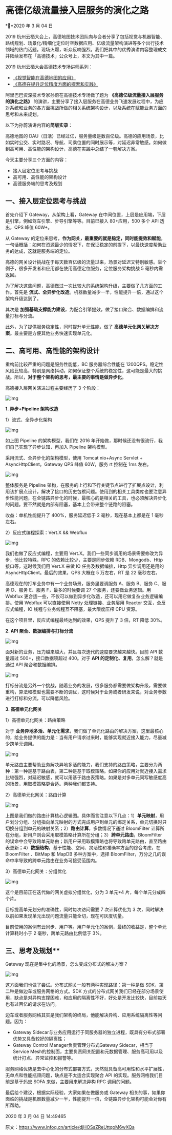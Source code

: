# 高德亿级流量接入层服务的演化之路

**2020 年 3 月 04 日

2019 杭州云栖大会上，高德地图技术团队向与会者分享了包括视觉与机器智能、路线规划、场景化/精细化定位时空数据应用、亿级流量架构演进等多个出行技术领域的热门话题。现场火爆，听众反响强烈。我们把其中的优秀演讲内容整理成文并陆续发布在「高德技术」公众号上，本文为其中一篇。

2019 杭州云栖大会高德技术专场讲师系列：

- [《视觉智能在高德地图的应用》](http://mp.weixin.qq.com/s?__biz=Mzg4MzIwMDM5Ng==&mid=2247484247&idx=1&sn=33cbfe7e7be8c87b990368fc2b61eed5&chksm=cf4a5bb4f83dd2a26d284ea40028f3cccd3266390f27cdeae0c9c093e13274fc572b80e6db25&scene=21#wechat_redirect)
- [《高德在提升定位精度方面的探索和实践》](http://mp.weixin.qq.com/s?__biz=Mzg4MzIwMDM5Ng==&mid=2247484274&idx=1&sn=5f2d316cae6d4df75eeb3cc8076e4d90&chksm=cf4a5b91f83dd28716c3a9a299342f03fafc935a4ba38fd451dc87d500786ed0ea81cb72959c&scene=21#wechat_redirect)



阿里巴巴资深技术专家孙蔚在高德技术专场做了题为 **《高德亿级流量接入层服务的演化之路》** 的演讲，主要分享了接入层服务在高德业务飞速发展过程中，为应对系统和业务的各方面挑战所做的相关系统架构设计，以及系统在赋能业务方面的思考和未来规划。

以下为孙蔚演讲内容的**简版实录**：

高德地图的 DAU（日活）已经过亿，服务量级是数百亿级。高德的应用场景，比如实时公交、实时路况、导航、司乘位置的同时展示等，对延迟非常敏感。如何做到高可用、高性能的架构设计，高德在实践中总结了一套解决方案。

今天主要分享三个方面的内容：

- 接入层定位思考与挑战
- 高可用、高性能的架构设计
- 高德服务端的思考及规划



## 一、接入层定位思考与挑战

首先介绍下 Gateway，从架构上看，Gateway 在中间位置，上层是应用端，下层是引擎，例如驾车引擎、步导引擎等等。目前已接入 80+应用，500 多个 API 透出，QPS 峰值 60W+。

从 Gateway 的定位来思考，**作为网关，最重要的就是稳定，同时能提效和赋能**。一句话概括：如何在资源最少的情况下，在保证稳定的前提下，以最快速度帮助业务的达成，这就是服务端的定位。

高德的网关设计挑战在于每天数百亿级的流量过来，场景对延迟又特别敏感。举个例子，很多开发者和应用都在使用高德定位服务，定位服务架构挑战 5 毫秒内需返回。

为了解决这些问题，高德做过一次比较大的系统架构升级，主要做了几方面的工作。首先是 **流式、全异步化改造**。机器数量减少一半，性能提升一倍，通过这个架构升级达到了。

其次是 **加强基础支撑能力建设**，为配合引擎提效，做了接口聚合、数据编排和流量打标与分流。

此外，为了提供服务稳定性，同时提升单元性能，做了 **高德单元化网关解决方案**。最主要是方便其他业务快速实现单元化。



## 二、高可用、高性能的架构设计

重构前比较严重的问题是服务性能低，BC 服务器综合性能在 1200QPS。稳定性风险比较高，特别是网络抖动，如何保证整个系统的稳定性，这可能是最大的挑战。所以，**对于整个架构的思考，最主要的事情是做异步化**。

高德接入层网关演进过程主要经历了 3 个阶段：

![img](https://static001.infoq.cn/resource/image/79/85/794206f269d2245f1c1c3509bda35085.png)



**1. 异步+Pipeline 架构改造**

1）流式、全异步化架构

![img](https://static001.infoq.cn/resource/image/4b/f7/4b4570c8906c1bd6483285a5be08caf7.png)



如上图 Pipeline 的架构模型，我们在 2016 年开始做，那时候还没有很流行，我们自己实现了异步认知，再加入 Pipeline 架构模型。

采用流式、全异步化的架构模型，使用 Tomcat nio+Async Servlet + AsyncHttpClient。Gateway QPS 峰值 60W，服务 rt 控制在 1ms 左右。



![img](https://static001.infoq.cn/resource/image/64/d1/6496e101ede2f4c55e21cd26c1cba2d1.png)



整体服务是 Pipeline 架构，在服务的上行和下行关键节点进行了扩展点设计，利用该扩展点设计，解决了接口的历史包袱问题。使用到的相关工具类库也要注意异步性能问题，在全链路异步化的时候，最核心的是相关的工具，也必须解决异步化的问题。要不然就是内部有阻塞，基本上会带来整个链路的阻塞。

收益：单机性能提升了 400%，服务延迟低于 2 毫秒，现在基本上都是在 1 毫秒左右。



2）反应式编程探索：Vert.X && Webflux

![img](https://static001.infoq.cn/resource/image/48/96/481be692313330b1567eb9ce78696196.png)



我们也做了反应式编程，主要用 Vert.X。我们一些同步调用的场景需要修改为异步，他比较特殊，RPC 的依赖比较少，主要是同步依赖 RDB、Mongodb、Http 接口等，这时候我们用 Vert.X 来做 IO 任务及数据编排，Http 异步调用还是用的 AsyncHttpClient。最后的效果，QPS 大概在 5 万左右，RT 是 22 毫秒左右。

高德现在的打车业务中有一个业务场景，服务里要调服务 A、服务 B、服务 C、服务 D、服务 E、服务 F，最多的时候要调 27 个服务，还要做业务逻辑。用 Webflux 更合适一些，不仅可以做到异步化改造，还可以用它做复杂业务逻辑编排。使用 Webflux 可以直接使用 Netty 处理链接、业务层用 Reactor 交互，全反应式编程，IO 线程与业务线程互不阻塞，最大限度压榨 CPU 资源。

在这个项目里，反应式编程最终达到的效果，QPS 提升了 3 倍，RT 降低 30%。



**2. API 聚合、数据编排与打标分流**

![img](https://static001.infoq.cn/resource/image/19/3f/1939180a83b39becf3f09692db27903f.png)



面对新的业务，压力越来越大，并且每次迭代的速度要求越来越快。目前 API 数量超过 500+，接口数据项超过 400。对于 **API 的定制化、复用**，怎么解？就是通过 API 聚合和数据编排。



![img](https://static001.infoq.cn/resource/image/26/89/26a1b005291bf61eaa792ae7c3c34289.png)



打标分流是另外一个挑战，随着业务的发展，很多服务都需要做架构升级，需要做重构，算法和模型也需要不断的调优，这时候对于业务或者研发来说，对业务参数进行打标和分流，可以降低风险。



**3. 高德单元化网关**

1）高德单元化网关：路由策略

对于 **业务异地多活、单元化需求**，我们做了单元化路由的解决方案，这里最核心的，给业务提供的能力是：当有用户请求过来时，能够实现就近接入能力，尽量减少跨单元调用。

![img](https://static001.infoq.cn/resource/image/dc/f1/dcbb2c59479e7a3e89d6cd19489449f1.png)



单元路由主要帮助业务解决异地多活的能力，我们支持的路由策略，主要分为两种：第一种是基于路由表，第二种是基于取模策略。如果你的应用对就近接入需求比较强烈，对延迟敏感，就可以用基于路由表策略。如果是对多单元同写敏感度高的场景，用取模策略更合适。两种我们都支持。



2）高德单元化网关：路由计算

![img](https://static001.infoq.cn/resource/image/b4/93/b4be761414122ee4a35289d8c39b4093.png)

上图是我们做的路由计算核心逻辑图。具体而言注意以下几点：1）**单元映射**，用户划分分组、分组指向单元映射的方式完成用户到单元的绑定关系，单元切换时只切换分组到单元的映射关系；2）**路由计算**，多数情况下通过 BloomFilter 计算所在分组，新用户则会采用取模策略计算所在分组；3）**跨单元路由**，BloomFilter 的误命中会导致跨单元路由；新用户采用取模策略也将导致跨单元路由，直至路由表更新；4）**数据结构**，基于性能、空间、灵活性和准确率方面的综合考虑，在 BloomFilter 、BitMap 和 MapDB 多种方案中，选择 BloomFilter，万分之几的误命中率导致的跨单元路由在业务可接受范围内。



3）高德单元化网关：分组优化

![img](https://static001.infoq.cn/resource/image/bb/cb/bbd024eb5481e869aa6d976c50ffc7cb.png)



这个是目前正在迭代做的网关虚拟分组优化，分为 3 单元*4 片，每个单元分成四个片。

目标提高单元划分的准确性，同时每次访问需要 7 次计算优化为 3 次，同时解决以前如果发现单元出现问题流量只能全切，现在可灰度切量。

目前使用的案例有云同步、用户等。用户单元化的案例，最终的收益是，整个单元计算耗时小于 2 毫秒，跨单元路由比例低于 3%。



## 三、思考及规划**

Gateway 现在是集中化的场景，怎么变成分布式的解决方案？

![img](https://static001.infoq.cn/resource/image/26/4b/26d190ec6faf82d85a9f6beb69a71c4b.png)



这方面我们也做了尝试。分布式网关一般有两种实现路径：第一种是做 SDK，第二种是做边车或服务网格的方式。SDK 方式的分布式网关我们已经在部分场景使用，缺点是对异构支撑困难，和应用的隔离性不好，好处是开发比较快，目前每天也有过百亿的请求在访问。

边车或者服务网格其实是我们架构的终局，他能解决异构、应用系统隔离性等问题。因为：

- Gateway Sidecar与业务应用运行于同服务器的独立进程，既具有分布式部署优势又具备较好的隔离性；
- Gateway Control Manager负责管理分布式Gateway Sidecar，相当于Service Mesh的控制面，主要负责网关配置和元数据管理、服务高可用以及统计打点、异常监控和报警等。

服务网格优势是去中心化的分布式部署方式，天然就具备高可用性和水平扩展性，无单点和性能瓶颈问题，缺点是不太适合实现聚合 API 的实现。服务网格我们目前是基于蚂蚁 SOFA 来做，主要用来解决异构 RPC 调用的问题。

最后给个建议，根据实际经验，大家如果在做服务或 Gateway 相关的事，如果你面临的挑战是机器数量减少一半，性能提升一倍，全链路异步化架构可能会对你有所帮助。



2020 年 3 月 04 日 14:49465



原文：https://www.infoq.cn/article/djHOSsZReUttqoM6wXQa